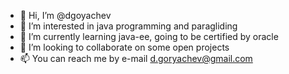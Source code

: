 - 👋 Hi, I’m @dgoyachev
- 👀 I’m interested in java programming and paragliding
- 🌱 I’m currently learning java-ee, going to be certified by oracle
- 💞️ I’m looking to collaborate on some open projects
- 📫 You can reach me by e-mail d.goryachev@gmail.com

<!---
dgoyachev/dgoyachev is a ✨ special ✨ repository because its `README.md` (this file) appears on your GitHub profile.
You can click the Preview link to take a look at your changes.
--->
